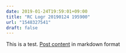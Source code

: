 ```yaml
---
date: 2019-01-24T19:59:01+09:00
title: "RC Logr 20190124 195900"
url: "1548327541"
draft: false
---
```


This is a test. [Post content](https://esolia.com) in markdown format
